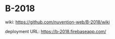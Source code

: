 # B-2018

wiki: https://github.com/nuvention-web/B-2018/wiki

deployment URL: https://b-2018.firebaseapp.com/